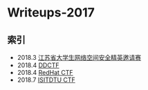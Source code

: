 # Writeups-2017

## 索引

- 2018.3 [江苏省大学生网络空间安全精英邀请赛](./SUSCTF)
- 2018.4 [DDCTF](./DDCTF)
- 2018.4 [RedHat CTF](./RedHat%20CTF)
- 2018.7 [ISITDTU CTF](./ISITDTU%20CTF)
